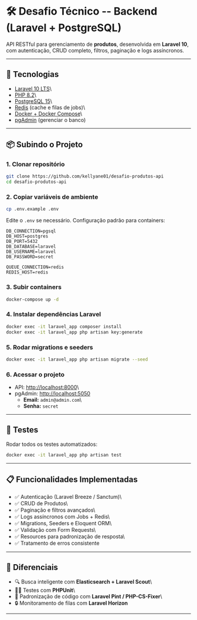 # 🛠️ Desafio Técnico -- Backend (Laravel + PostgreSQL)

API RESTful para gerenciamento de **produtos**, desenvolvida em
**Laravel 10**, com autenticação, CRUD completo, filtros, paginação e
logs assíncronos.

------------------------------------------------------------------------

## 🚀 Tecnologias

-   [Laravel 10 LTS](https://laravel.com/)\
-   [PHP 8.2](https://www.php.net/releases/8.2/)\
-   [PostgreSQL 15](https://www.postgresql.org/)\
-   [Redis](https://redis.io/) (cache e filas de jobs)\
-   [Docker + Docker Compose](https://www.docker.com/)\
-   [pgAdmin](https://www.pgadmin.org/) (gerenciar o banco)

------------------------------------------------------------------------

## 📦 Subindo o Projeto

### 1. Clonar repositório

``` sh
git clone https://github.com/kellyane01/desafio-produtos-api
cd desafio-produtos-api
```

### 2. Copiar variáveis de ambiente

``` sh
cp .env.example .env
```

Edite o `.env` se necessário. Configuração padrão para containers:

``` env
DB_CONNECTION=pgsql
DB_HOST=postgres
DB_PORT=5432
DB_DATABASE=laravel
DB_USERNAME=laravel
DB_PASSWORD=secret

QUEUE_CONNECTION=redis
REDIS_HOST=redis
```

### 3. Subir containers

``` sh
docker-compose up -d
```

### 4. Instalar dependências Laravel

``` sh
docker exec -it laravel_app composer install
docker exec -it laravel_app php artisan key:generate
```

### 5. Rodar migrations e seeders

``` sh
docker exec -it laravel_app php artisan migrate --seed
```

### 6. Acessar o projeto

-   API: <http://localhost:8000>\
-   pgAdmin: <http://localhost:5050>
    -   **Email:** `admin@admin.com`\
    -   **Senha:** `secret`

------------------------------------------------------------------------

## 🧪 Testes

Rodar todos os testes automatizados:

``` sh
docker exec -it laravel_app php artisan test
```

------------------------------------------------------------------------

## 📋 Funcionalidades Implementadas

-   ✅ Autenticação (Laravel Breeze / Sanctum)\
-   ✅ CRUD de Produtos\
-   ✅ Paginação e filtros avançados\
-   ✅ Logs assíncronos com Jobs + Redis\
-   ✅ Migrations, Seeders e Eloquent ORM\
-   ✅ Validação com Form Requests\
-   ✅ Resources para padronização de resposta\
-   ✅ Tratamento de erros consistente

------------------------------------------------------------------------

## 🌟 Diferenciais

-   🔍 Busca inteligente com **Elasticsearch + Laravel Scout**\
-   🧑‍🔬 Testes com **PHPUnit**\
-   📏 Padronização de código com **Laravel Pint / PHP-CS-Fixer**\
-   🔒 Monitoramento de filas com **Laravel Horizon**

------------------------------------------------------------------------